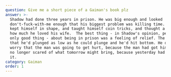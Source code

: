 ```yaml
---
question: Give me a short piece of a Gaiman's book plz
answer: >-
  Shadow had done three years in prison. He was big enough and looked
  don't-fuck-with-me enough that his biggest problem was killing time. So he
  kept himself in shape, and taught himself coin tricks, and thought a lot about
  how much he loved his wife.  The best thing - in Shadow's opinion, perhaps the
  only good thing - about being in prison was a feeling of relief. The feeling
  that he'd plunged as low as he could plunge and he'd hit bottom. He didn't
  worry that the man was going to get hurt, because the man had got him. He was
  no longer scared of what tomorrow might bring, because yesterday had brought
  it. 
category: Gaiman
order: 1
---
```


